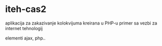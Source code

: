 # iteh-cas2

aplikacija za zakazivanje kolokvijuma kreirana  u PHP-u
primer sa vezbi za internet tehnologij

elementi ajax, php..
